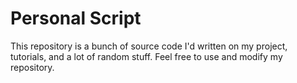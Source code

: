 # Personal Script
This repository is a bunch of source code I'd written on my project, tutorials, and a lot of random stuff. Feel free to use and modify my repository.
